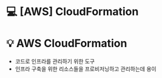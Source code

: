 💻 [AWS] CloudFormation
===============
# 💡 AWS CloudFormation

* 코드로 인프라를 관리하기 위한 도구
* 인프라 구축을 위한 리소스들을 프로비저닝하고 관리하는데 용이
